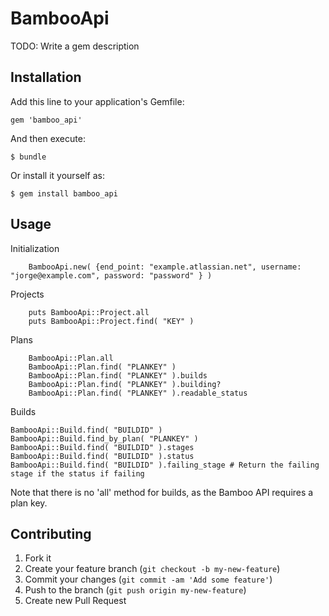 # BambooApi

TODO: Write a gem description

## Installation

Add this line to your application's Gemfile:

    gem 'bamboo_api'

And then execute:

    $ bundle

Or install it yourself as:

    $ gem install bamboo_api

## Usage

Initialization

		BambooApi.new( {end_point: "example.atlassian.net", username: "jorge@example.com", password: "password" } )

Projects

		puts BambooApi::Project.all
		puts BambooApi::Project.find( "KEY" )

Plans

		BambooApi::Plan.all
		BambooApi::Plan.find( "PLANKEY" )
		BambooApi::Plan.find( "PLANKEY" ).builds
		BambooApi::Plan.find( "PLANKEY" ).building?
		BambooApi::Plan.find( "PLANKEY" ).readable_status 

Builds

	BambooApi::Build.find( "BUILDID" )
	BambooApi::Build.find_by_plan( "PLANKEY" )
	BambooApi::Build.find( "BUILDID" ).stages
	BambooApi::Build.find( "BUILDID" ).status
	BambooApi::Build.find( "BUILDID" ).failing_stage # Return the failing stage if the status if failing

Note that there is no 'all' method for builds, as the Bamboo API requires a plan key.

## Contributing

1. Fork it
2. Create your feature branch (`git checkout -b my-new-feature`)
3. Commit your changes (`git commit -am 'Add some feature'`)
4. Push to the branch (`git push origin my-new-feature`)
5. Create new Pull Request
